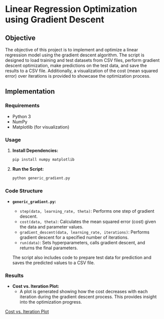 # Linear Regression Optimization using Gradient Descent

## Objective

The objective of this project is to implement and optimize a linear regression model using the gradient descent algorithm. The script is designed to load training and test datasets from CSV files, perform gradient descent optimization, make predictions on the test data, and save the results to a CSV file. Additionally, a visualization of the cost (mean squared error) over iterations is provided to showcase the optimization process.

## Implementation

### Requirements

- Python 3
- NumPy
- Matplotlib (for visualization)

### Usage

1. **Install Dependencies:**
    ```bash
    pip install numpy matplotlib
    ```

2. **Run the Script:**
    ```bash
    python generic_gradient.py
    ```

### Code Structure

- **`generic_gradient.py`:**
    - `step(data, learning_rate, theta)`: Performs one step of gradient descent.
    - `cost(data, theta)`: Calculates the mean squared error (cost) given the data and parameter values.
    - `gradient_descent(data, learning_rate, iterations)`: Performs gradient descent for a specified number of iterations.
    - `run(data)`: Sets hyperparameters, calls gradient descent, and returns the final parameters.
    
    The script also includes code to prepare test data for prediction and saves the predicted values to a CSV file.

### Results

- **Cost vs. Iteration Plot:**
    - A plot is generated showing how the cost decreases with each iteration during the gradient descent process. This provides insight into the optimization progress.

[Cost vs. Iteration Plot](graphs/cost_vs_iteration.png)
